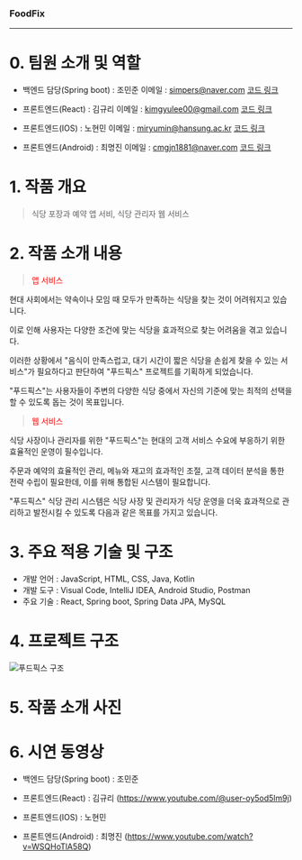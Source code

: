 ### FoodFix 
---

# **0. 팀원 소개 및 역할**
* 백엔드 담당(Spring boot) : 조민준  이메일 : simpers@naver.com [코드 링크](https://github.com/Jominjun1/FoodfixProject/blob/backend)

* 프론트엔드(React) : 김규리 이메일 : kimgyulee00@gmail.com [코드 링크](https://github.com/Jominjun1/FoodfixProject/blob/frontend_web)

* 프론트엔드(IOS) : 노현민 이메일 : miryumin@hansung.ac.kr [코드 링크](https://github.com/Jominjun1/FoodfixProject/blob/frontend_ios)

* 프론트엔드(Android) : 최명진 이메일 : cmgjn1881@naver.com [코드 링크](https://github.com/Jominjun1/FoodfixProject/blob/frontend_android)

# **1. 작품 개요**
>식당 포장과 예약 앱 서비, 식당 관리자 웹 서비스 


# **2. 작품 소개 내용**
><p style="color:red">앱 서비스</p>
현대 사회에서는 약속이나 모임 때 모두가 만족하는 식당을 찾는 것이 어려워지고 있습니다. 

이로 인해 사용자는 다양한 조건에 맞는 식당을 효과적으로 찾는 어려움을 겪고 있습니다.


이러한 상황에서 "음식이 만족스럽고, 대기 시간이 짧은 식당을 손쉽게 찾을 수 있는 서비스"가 필요하다고
판단하여 "푸드픽스" 프로젝트를 기획하게 되었습니다.


"푸드픽스"는 사용자들이 주변의 다양한 식당 중에서 자신의 기준에 맞는 최적의 선택을 할 수 있도록 돕는 것이
목표입니다.


><p style="color:red">웹 서비스</p>
식당 사장이나 관리자를 위한 "푸드픽스"는 현대의 고객 서비스 수요에 부응하기 위한 효율적인 운영이 필수입니다.


주문과 예약의 효율적인 관리, 메뉴와 재고의 효과적인 조절, 고객 데이터 분석을 통한 전략 수립이 필요한데,
이를 위해 통합된 시스템이 필요합니다.


"푸드픽스" 식당 관리 시스템은 식당 사장 및 관리자가 식당 운영을 더욱 효과적으로 관리하고 발전시킬 수
있도록 다음과 같은 목표를 가지고 있습니다.


# **3. 주요 적용 기술 및 구조**
* 개발 언어 : JavaScript, HTML, CSS, Java, Kotlin 
* 개발 도구 : Visual Code, IntelliJ IDEA, Android Studio, Postman 
* 주요 기술 : React, Spring boot, Spring Data JPA, MySQL

# **4. 프로젝트 구조**
![푸드픽스 구조](https://github.com/Jominjun1/FoodfixProject/assets/116476333/0a9a3a5c-2de4-44f6-a214-378f708b2e07)

  
# **5. 작품 소개 사진**
>

# **6. 시연 동영상**

* 백엔드 담당(Spring boot) : 조민준 

* 프론트엔드(React) : 김규리 (https://www.youtube.com/@user-oy5od5lm9j)

* 프론트엔드(IOS) : 노현민  

* 프론트엔드(Android) : 최명진 (https://www.youtube.com/watch?v=WSQHoTlA58Q)
  
